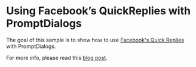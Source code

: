 # Using Facebook’s QuickReplies with PromptDialogs

The goal of this sample is to show how to use [Facebook's Quick Replies](https://developers.facebook.com/docs/messenger-platform/send-api-reference/quick-replies) with PromptDialogs.

For more info, please read this [blog post](http://southworks.com/blog/2016/09/21/using-facebooks-quickreplies-with-promptdialogs/).
